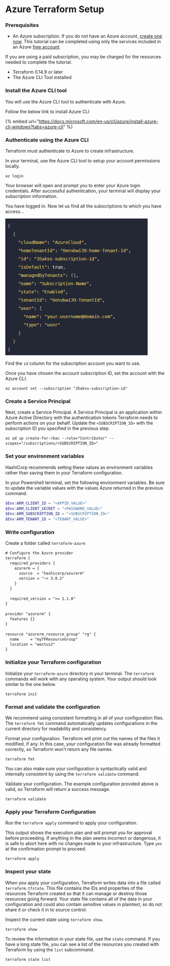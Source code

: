 # Azure Terraform Setup

### Prerequisites

* An Azure subscription. If you do not have an Azure account, [create one now](https://azure.microsoft.com/en-us/free/). This tutorial can be completed using only the services included in an Azure [free account](https://azure.microsoft.com/en-us/free/free-account-faq/).

If you are using a paid subscription, you may be charged for the resources needed to complete the tutorial.

* Terraform 0.14.9 or later
* The Azure CLI Tool installed

### Install the Azure CLI tool

You will use the Azure CLI tool to authenticate with Azure.

Follow the below link to install Azure CLI

{% embed url="https://docs.microsoft.com/en-us/cli/azure/install-azure-cli-windows?tabs=azure-cli" %}

### Authenticate using the Azure CLI

Terraform must authenticate to Azure to create infrastructure.

In your terminal, use the Azure CLI tool to setup your account permissions locally.

```shell-session
az login
```

Your browser will open and prompt you to enter your Azure login credentials. After successful authentication, your terminal will display your subscription information.

You have logged in. Now let us find all the subscriptions to which you have access...

![](<../.gitbook/assets/image (2).png>)



Find the `id` column for the subscription account you want to use.

Once you have chosen the account subscription ID, set the account with the Azure CLI.

```shell-session
az account set --subscription "35akss-subscription-id"
```

### Create a Service Principal

Next, create a Service Principal. A Service Principal is an application within Azure Active Directory with the authentication tokens Terraform needs to perform actions on your behalf. Update the `<SUBSCRIPTION_ID>` with the subscription ID you specified in the previous step.

```
az ad sp create-for-rbac --role="Contributor" --scopes="/subscriptions/<SUBSCRIPTION_ID>"
```

### Set your environment variables <a href="#set-your-environment-variables" id="set-your-environment-variables"></a>

HashiCorp recommends setting these values as environment variables rather than saving them in your Terraform configuration.

In your Powershell terminal, set the following environment variables. Be sure to update the variable values with the values Azure returned in the previous command.

```powershell
$Env:ARM_CLIENT_ID = "<APPID_VALUE>"
$Env:ARM_CLIENT_SECRET = "<PASSWORD_VALUE>"
$Env:ARM_SUBSCRIPTION_ID = "<SUBSCRIPTION_ID>"
$Env:ARM_TENANT_ID = "<TENANT_VALUE>"
```

### Write configuration

Create a folder called `terraform-azure`

```json5
# Configure the Azure provider
terraform {
  required_providers {
    azurerm = {
      source  = "hashicorp/azurerm"
      version = "~> 3.0.2"
    }
  }

  required_version = ">= 1.1.0"
}

provider "azurerm" {
  features {}
}

resource "azurerm_resource_group" "rg" {
  name     = "myTFResourceGroup"
  location = "westus2"
}
```

### Initialize your Terraform configuration

Initialize your `terraform-azure` directory in your terminal. The `terraform` commands will work with any operating system. Your output should look similar to the one below.

```
terraform init
```

### Format and validate the configuration

We recommend using consistent formatting in all of your configuration files. The `terraform fmt` command automatically updates configurations in the current directory for readability and consistency.

Format your configuration. Terraform will print out the names of the files it modified, if any. In this case, your configuration file was already formatted correctly, so Terraform won't return any file names.

```shell-session
terraform fmt
```

You can also make sure your configuration is syntactically valid and internally consistent by using the `terraform validate` command.

Validate your configuration. The example configuration provided above is valid, so Terraform will return a success message.

```shell-session
terraform validate
```

### Apply your Terraform Configuration

Run the `terraform apply` command to apply your configuration.

This output shows the execution plan and will prompt you for approval before proceeding. If anything in the plan seems incorrect or dangerous, it is safe to abort here with no changes made to your infrastructure. Type `yes` at the confirmation prompt to proceed.

```
terraform apply
```

### Inspect your state

When you apply your configuration, Terraform writes data into a file called `terraform.tfstate`. This file contains the IDs and properties of the resources Terraform created so that it can manage or destroy those resources going forward. Your state file contains all of the data in your configuration and could also contain sensitive values in plaintext, so do not share it or check it in to source control.

Inspect the current state using `terraform show`.

```shell-session
terraform show
```

To review the information in your state file, use the `state` command. If you have a long state file, you can see a list of the resources you created with Terraform by using the `list` subcommand.

```shell-session
terraform state list
```
